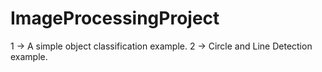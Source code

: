 # ImageProcessingProject

1 -> A simple object classification example.
2 -> Circle and Line Detection example.
